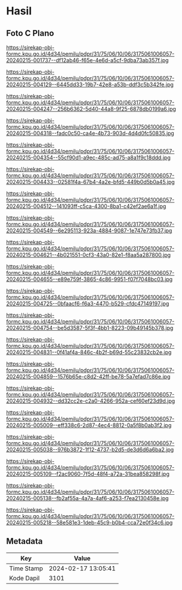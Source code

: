 # Hasil

## Foto C Plano

https://sirekap-obj-formc.kpu.go.id/4d34/pemilu/pdpr/31/75/06/10/06/3175061006057-20240215-001737--df12ab46-f65e-4e6d-a5cf-9dba73ab357f.jpg

https://sirekap-obj-formc.kpu.go.id/4d34/pemilu/pdpr/31/75/06/10/06/3175061006057-20240215-004129--6445dd33-19b7-42e8-a53b-ddf3c5b342fe.jpg

https://sirekap-obj-formc.kpu.go.id/4d34/pemilu/pdpr/31/75/06/10/06/3175061006057-20240215-004247--256b6362-5d40-44a8-9f25-6878db0199a6.jpg

https://sirekap-obj-formc.kpu.go.id/4d34/pemilu/pdpr/31/75/06/10/06/3175061006057-20240215-004318--fadc0c50-ca4e-4b73-903d-4d4d0fc50835.jpg

https://sirekap-obj-formc.kpu.go.id/4d34/pemilu/pdpr/31/75/06/10/06/3175061006057-20240215-004354--55cf90d1-a9ec-485c-ad75-a8a1f9c18ddd.jpg

https://sirekap-obj-formc.kpu.go.id/4d34/pemilu/pdpr/31/75/06/10/06/3175061006057-20240215-004433--02581f4a-67b4-4a2e-bfd5-449b0d5b0a45.jpg

https://sirekap-obj-formc.kpu.go.id/4d34/pemilu/pdpr/31/75/06/10/06/3175061006057-20240215-004512--141093ff-c5ca-4300-8ba1-c42ef2ae6a1f.jpg

https://sirekap-obj-formc.kpu.go.id/4d34/pemilu/pdpr/31/75/06/10/06/3175061006057-20240215-004549--6e295113-923a-4884-9087-1e747e73fb37.jpg

https://sirekap-obj-formc.kpu.go.id/4d34/pemilu/pdpr/31/75/06/10/06/3175061006057-20240215-004621--4b021551-0cf3-43a0-82e1-f8aa5a287800.jpg

https://sirekap-obj-formc.kpu.go.id/4d34/pemilu/pdpr/31/75/06/10/06/3175061006057-20240215-004655--e89e759f-3865-4c86-9951-f07f7048bc03.jpg

https://sirekap-obj-formc.kpu.go.id/4d34/pemilu/pdpr/31/75/06/10/06/3175061006057-20240215-004725--0bfaacf6-f6a3-4470-b529-cfdc47149197.jpg

https://sirekap-obj-formc.kpu.go.id/4d34/pemilu/pdpr/31/75/06/10/06/3175061006057-20240215-004754--be5d3587-5f3f-4bb1-8223-09b49145b378.jpg

https://sirekap-obj-formc.kpu.go.id/4d34/pemilu/pdpr/31/75/06/10/06/3175061006057-20240215-004831--0f41af4a-846c-4b2f-b69d-55c23832cb2e.jpg

https://sirekap-obj-formc.kpu.go.id/4d34/pemilu/pdpr/31/75/06/10/06/3175061006057-20240215-004859--1576b65e-c8d2-42ff-be78-5a7efad7c86e.jpg

https://sirekap-obj-formc.kpu.go.id/4d34/pemilu/pdpr/31/75/06/10/06/3175061006057-20240215-004932--dd32cc2e-c2a0-4266-952a-cef60ef23d9d.jpg

https://sirekap-obj-formc.kpu.go.id/4d34/pemilu/pdpr/31/75/06/10/06/3175061006057-20240215-005009--eff338c6-2d87-4ec4-8812-0a5f8b0ab3f2.jpg

https://sirekap-obj-formc.kpu.go.id/4d34/pemilu/pdpr/31/75/06/10/06/3175061006057-20240215-005038--976b3872-1f12-4737-b2d5-de3d6d6a6ba2.jpg

https://sirekap-obj-formc.kpu.go.id/4d34/pemilu/pdpr/31/75/06/10/06/3175061006057-20240215-005109--f2ac9060-7f5d-48f4-a72a-31bea858298f.jpg

https://sirekap-obj-formc.kpu.go.id/4d34/pemilu/pdpr/31/75/06/10/06/3175061006057-20240215-005138--fb2af55a-4a7a-4af6-a253-f7ea2130458e.jpg

https://sirekap-obj-formc.kpu.go.id/4d34/pemilu/pdpr/31/75/06/10/06/3175061006057-20240215-005218--58e581e3-1deb-45c9-b0b4-cca72e0f34c6.jpg


## Metadata

| Key        | Value               |
| ---------- | ------------------- |
| Time Stamp | 2024-02-17 13:05:41 |
| Kode Dapil | 3101                |



